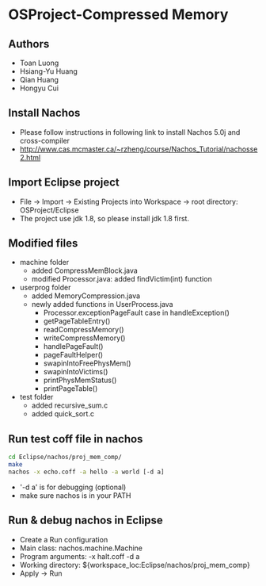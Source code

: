 # OSProject-Compressed Memory

## Authors

* Toan Luong
* Hsiang-Yu Huang
* Qian Huang
* Hongyu Cui

## Install Nachos
* Please follow instructions in following link to install Nachos 5.0j and cross-compiler
* http://www.cas.mcmaster.ca/~rzheng/course/Nachos_Tutorial/nachosse2.html


## Import Eclipse project
* File -> Import -> Existing Projects into Workspace -> root directory: OSProject/Eclipse
* The project use jdk 1.8, so please install jdk 1.8 first.

## Modified files
* machine folder
  * added CompressMemBlock.java
  * modified Processor.java: added findVictim(int) function
* userprog folder
  * added MemoryCompression.java
  * newly added functions in UserProcess.java
    * Processor.exceptionPageFault case in handleException()
    * getPageTableEntry()
    * readCompressMemory()
    * writeCompressMemory()
    * handlePageFault()
    * pageFaultHelper()
    * swapinIntoFreePhysMem()
    * swapinIntoVictims()
    * printPhysMemStatus()
    * printPageTable()
* test folder
  * added recursive_sum.c
  * added quick_sort.c

## Run test coff file in nachos
```bash
cd Eclipse/nachos/proj_mem_comp/
make
nachos -x echo.coff -a hello -a world [-d a]
```
* '-d a' is for debugging (optional)
* make sure nachos is in your PATH

## Run & debug nachos in Eclipse
* Create a Run configuration
* Main class: nachos.machine.Machine
* Program arguments: -x halt.coff -d a
* Working directory: ${workspace_loc:Eclipse/nachos/proj_mem_comp}
* Apply -> Run
